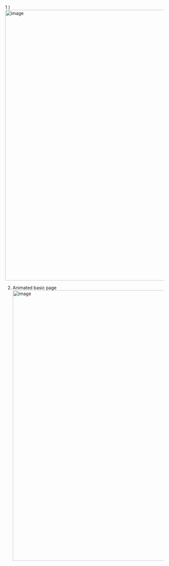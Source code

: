 1 )
<img width="1919" height="860" alt="image" src="https://github.com/user-attachments/assets/2513a06c-317d-467e-8036-21270ffe0781" />

2) Animated basic page
   <img width="1919" height="860" alt="image" src="https://github.com/user-attachments/assets/82824cd5-3adf-4574-8313-ed9edc922aaf" />

